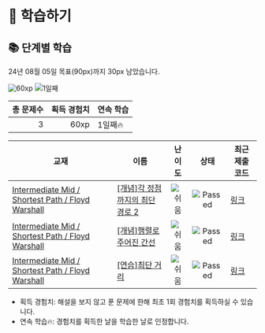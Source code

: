 # 📖 학습하기

## 📚 단계별 학습
24년 08월 05일 목표(90px)까지 30px 남았습니다.

![60xp](https://img.shields.io/badge/EXP-60xp-%235cb85c.svg?for-the-badge)
![1일째](https://img.shields.io/badge/연속학습-1일째-%23E34F26.svg?for-the-badge)

|총 문제수|획득 경험치|연속 학습|
|---:|---:|---|
3|60xp|1일째🔥|

|교재|이름|난이도|상태|최근 제출 코드|
|---|---|:---:|:---:|---|
|[Intermediate Mid / Shortest Path / Floyd Warshall](https://www.codetree.ai/missions?missionId=8)|[[개념]각 정점까지의 최단 경로 2](https://www.codetree.ai/missions/8/problems/shortest-path-to-each-vertex-2)|![쉬움][easy]|![Passed][passed]|[링크](https://github.com/leeeeeyeon/codetree-TILs/blob/main/240805/%EA%B0%81%20%EC%A0%95%EC%A0%90%EA%B9%8C%EC%A7%80%EC%9D%98%20%EC%B5%9C%EB%8B%A8%20%EA%B2%BD%EB%A1%9C%202/shortest-path-to-each-vertex-2.cpp)|
|[Intermediate Mid / Shortest Path / Floyd Warshall](https://www.codetree.ai/missions?missionId=8)|[[개념]행렬로 주어진 간선](https://www.codetree.ai/missions/8/problems/edge-given-by-matrix)|![쉬움][easy]|![Passed][passed]|[링크](https://github.com/leeeeeyeon/codetree-TILs/blob/main/240805/%ED%96%89%EB%A0%AC%EB%A1%9C%20%EC%A3%BC%EC%96%B4%EC%A7%84%20%EA%B0%84%EC%84%A0/edge-given-by-matrix.cpp)|
|[Intermediate Mid / Shortest Path / Floyd Warshall](https://www.codetree.ai/missions?missionId=8)|[[연습]최단 거리](https://www.codetree.ai/missions/8/problems/shortest-distance)|![쉬움][easy]|![Passed][passed]|[링크](https://github.com/leeeeeyeon/codetree-TILs/blob/main/240805/%EC%B5%9C%EB%8B%A8%20%EA%B1%B0%EB%A6%AC/shortest-distance.cpp)|


* 획득 경험치: 해설을 보지 않고 푼 문제에 한해 최초 1회 경험치를 획득하실 수 있습니다.
* 연속 학습🔥: 경험치를 획득한 날을 학습한 날로 인정합니다.










[b5]: https://img.shields.io/badge/Bronze_5-%235D3E31.svg
[b4]: https://img.shields.io/badge/Bronze_4-%235D3E31.svg
[b3]: https://img.shields.io/badge/Bronze_3-%235D3E31.svg
[b2]: https://img.shields.io/badge/Bronze_2-%235D3E31.svg
[b1]: https://img.shields.io/badge/Bronze_1-%235D3E31.svg
[s5]: https://img.shields.io/badge/Silver_5-%23394960.svg
[s4]: https://img.shields.io/badge/Silver_4-%23394960.svg
[s3]: https://img.shields.io/badge/Silver_3-%23394960.svg
[s2]: https://img.shields.io/badge/Silver_2-%23394960.svg
[s1]: https://img.shields.io/badge/Silver_1-%23394960.svg
[g5]: https://img.shields.io/badge/Gold_5-%23FFC433.svg
[g4]: https://img.shields.io/badge/Gold_4-%23FFC433.svg
[g3]: https://img.shields.io/badge/Gold_3-%23FFC433.svg
[g2]: https://img.shields.io/badge/Gold_2-%23FFC433.svg
[g1]: https://img.shields.io/badge/Gold_1-%23FFC433.svg
[p5]: https://img.shields.io/badge/Platinum_5-%2376DDD8.svg
[p4]: https://img.shields.io/badge/Platinum_4-%2376DDD8.svg
[p3]: https://img.shields.io/badge/Platinum_3-%2376DDD8.svg
[p2]: https://img.shields.io/badge/Platinum_2-%2376DDD8.svg
[p1]: https://img.shields.io/badge/Platinum_1-%2376DDD8.svg
[passed]: https://img.shields.io/badge/Passed-%23009D27.svg
[failed]: https://img.shields.io/badge/Failed-%23D24D57.svg
[easy]: https://img.shields.io/badge/쉬움-%235cb85c.svg?for-the-badge
[medium]: https://img.shields.io/badge/보통-%23FFC433.svg?for-the-badge
[hard]: https://img.shields.io/badge/어려움-%23D24D57.svg?for-the-badge